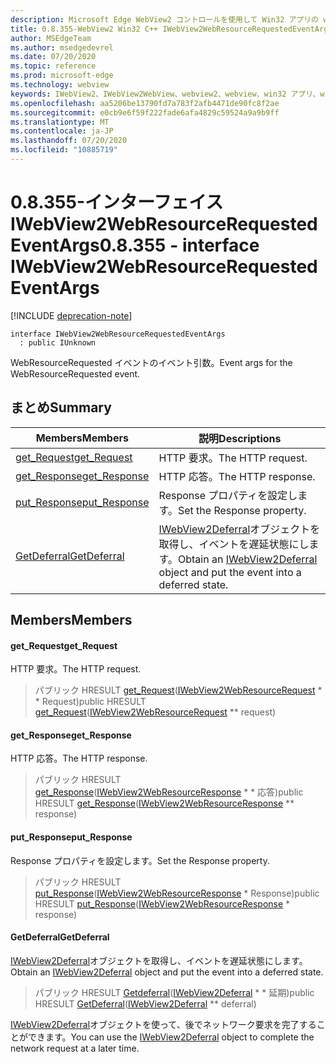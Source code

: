 ```yaml
---
description: Microsoft Edge WebView2 コントロールを使用して Win32 アプリの web コンテンツをホストする
title: 0.8.355-WebView2 Win32 C++ IWebView2WebResourceRequestedEventArgs
author: MSEdgeTeam
ms.author: msedgedevrel
ms.date: 07/20/2020
ms.topic: reference
ms.prod: microsoft-edge
ms.technology: webview
keywords: IWebView2、IWebView2WebView、webview2、webview、win32 アプリ、win32、edge
ms.openlocfilehash: aa5206be13790fd7a783f2afb4471de90fc8f2ae
ms.sourcegitcommit: e0cb9e6f59f222fade6afa4829c59524a9a9b9ff
ms.translationtype: MT
ms.contentlocale: ja-JP
ms.lasthandoff: 07/20/2020
ms.locfileid: "10885719"
---
```

# <span data-ttu-id="90d9f-104">0.8.355-インターフェイス IWebView2WebResourceRequestedEventArgs</span><span class="sxs-lookup"><span data-stu-id="90d9f-104">0.8.355 - interface IWebView2WebResourceRequestedEventArgs</span></span> 

[!INCLUDE [deprecation-note](../../includes/deprecation-note.md)]

```
interface IWebView2WebResourceRequestedEventArgs
  : public IUnknown
```

<span data-ttu-id="90d9f-105">WebResourceRequested イベントのイベント引数。</span><span class="sxs-lookup"><span data-stu-id="90d9f-105">Event args for the WebResourceRequested event.</span></span>

## <span data-ttu-id="90d9f-106">まとめ</span><span class="sxs-lookup"><span data-stu-id="90d9f-106">Summary</span></span>

 <span data-ttu-id="90d9f-107">Members</span><span class="sxs-lookup"><span data-stu-id="90d9f-107">Members</span></span>                        | <span data-ttu-id="90d9f-108">説明</span><span class="sxs-lookup"><span data-stu-id="90d9f-108">Descriptions</span></span>
--------------------------------|---------------------------------------------
[<span data-ttu-id="90d9f-109">get_Request</span><span class="sxs-lookup"><span data-stu-id="90d9f-109">get_Request</span></span>](#get_request) | <span data-ttu-id="90d9f-110">HTTP 要求。</span><span class="sxs-lookup"><span data-stu-id="90d9f-110">The HTTP request.</span></span>
[<span data-ttu-id="90d9f-111">get_Response</span><span class="sxs-lookup"><span data-stu-id="90d9f-111">get_Response</span></span>](#get_response) | <span data-ttu-id="90d9f-112">HTTP 応答。</span><span class="sxs-lookup"><span data-stu-id="90d9f-112">The HTTP response.</span></span>
[<span data-ttu-id="90d9f-113">put_Response</span><span class="sxs-lookup"><span data-stu-id="90d9f-113">put_Response</span></span>](#put_response) | <span data-ttu-id="90d9f-114">Response プロパティを設定します。</span><span class="sxs-lookup"><span data-stu-id="90d9f-114">Set the Response property.</span></span>
[<span data-ttu-id="90d9f-115">GetDeferral</span><span class="sxs-lookup"><span data-stu-id="90d9f-115">GetDeferral</span></span>](#getdeferral) | <span data-ttu-id="90d9f-116">[IWebView2Deferral](IWebView2Deferral.md)オブジェクトを取得し、イベントを遅延状態にします。</span><span class="sxs-lookup"><span data-stu-id="90d9f-116">Obtain an [IWebView2Deferral](IWebView2Deferral.md) object and put the event into a deferred state.</span></span>

## <span data-ttu-id="90d9f-117">Members</span><span class="sxs-lookup"><span data-stu-id="90d9f-117">Members</span></span>

#### <span data-ttu-id="90d9f-118">get_Request</span><span class="sxs-lookup"><span data-stu-id="90d9f-118">get_Request</span></span> 

<span data-ttu-id="90d9f-119">HTTP 要求。</span><span class="sxs-lookup"><span data-stu-id="90d9f-119">The HTTP request.</span></span>

> <span data-ttu-id="90d9f-120">パブリック HRESULT [get_Request](#get_request)([IWebView2WebResourceRequest](IWebView2WebResourceRequest.md) \* \* Request)</span><span class="sxs-lookup"><span data-stu-id="90d9f-120">public HRESULT [get_Request](#get_request)([IWebView2WebResourceRequest](IWebView2WebResourceRequest.md) \*\* request)</span></span>

#### <span data-ttu-id="90d9f-121">get_Response</span><span class="sxs-lookup"><span data-stu-id="90d9f-121">get_Response</span></span> 

<span data-ttu-id="90d9f-122">HTTP 応答。</span><span class="sxs-lookup"><span data-stu-id="90d9f-122">The HTTP response.</span></span>

> <span data-ttu-id="90d9f-123">パブリック HRESULT [get_Response](#get_response)([IWebView2WebResourceResponse](IWebView2WebResourceResponse.md) \* \* 応答)</span><span class="sxs-lookup"><span data-stu-id="90d9f-123">public HRESULT [get_Response](#get_response)([IWebView2WebResourceResponse](IWebView2WebResourceResponse.md) \*\* response)</span></span>

#### <span data-ttu-id="90d9f-124">put_Response</span><span class="sxs-lookup"><span data-stu-id="90d9f-124">put_Response</span></span> 

<span data-ttu-id="90d9f-125">Response プロパティを設定します。</span><span class="sxs-lookup"><span data-stu-id="90d9f-125">Set the Response property.</span></span>

> <span data-ttu-id="90d9f-126">パブリック HRESULT [put_Response](#put_response)([IWebView2WebResourceResponse](IWebView2WebResourceResponse.md) \* Response)</span><span class="sxs-lookup"><span data-stu-id="90d9f-126">public HRESULT [put_Response](#put_response)([IWebView2WebResourceResponse](IWebView2WebResourceResponse.md) \* response)</span></span>

#### <span data-ttu-id="90d9f-127">GetDeferral</span><span class="sxs-lookup"><span data-stu-id="90d9f-127">GetDeferral</span></span> 

<span data-ttu-id="90d9f-128">[IWebView2Deferral](IWebView2Deferral.md)オブジェクトを取得し、イベントを遅延状態にします。</span><span class="sxs-lookup"><span data-stu-id="90d9f-128">Obtain an [IWebView2Deferral](IWebView2Deferral.md) object and put the event into a deferred state.</span></span>

> <span data-ttu-id="90d9f-129">パブリック HRESULT [Getdeferral](#getdeferral)([IWebView2Deferral](IWebView2Deferral.md) \* \* 延期)</span><span class="sxs-lookup"><span data-stu-id="90d9f-129">public HRESULT [GetDeferral](#getdeferral)([IWebView2Deferral](IWebView2Deferral.md) \*\* deferral)</span></span>

<span data-ttu-id="90d9f-130">[IWebView2Deferral](IWebView2Deferral.md)オブジェクトを使って、後でネットワーク要求を完了することができます。</span><span class="sxs-lookup"><span data-stu-id="90d9f-130">You can use the [IWebView2Deferral](IWebView2Deferral.md) object to complete the network request at a later time.</span></span>

